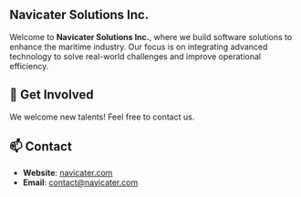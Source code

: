 ## Navicater Solutions Inc.

Welcome to **Navicater Solutions Inc.**, where we build software solutions to enhance the maritime industry. Our focus is on integrating advanced technology to solve real-world challenges and improve operational efficiency.

## 🤝 Get Involved

We welcome new talents! Feel free to contact us.

## 📫 Contact
- **Website**: [navicater.com](https://navicater.com)
- **Email**: contact@navicater.com
